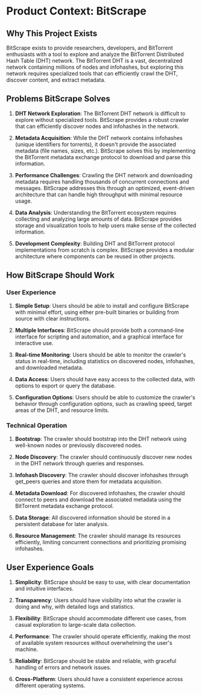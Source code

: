 # Product Context: BitScrape

## Why This Project Exists

BitScrape exists to provide researchers, developers, and BitTorrent enthusiasts with a tool to explore and analyze the BitTorrent Distributed Hash Table (DHT) network. The BitTorrent DHT is a vast, decentralized network containing millions of nodes and infohashes, but exploring this network requires specialized tools that can efficiently crawl the DHT, discover content, and extract metadata.

## Problems BitScrape Solves

1. **DHT Network Exploration**: The BitTorrent DHT network is difficult to explore without specialized tools. BitScrape provides a robust crawler that can efficiently discover nodes and infohashes in the network.

2. **Metadata Acquisition**: While the DHT network contains infohashes (unique identifiers for torrents), it doesn't provide the associated metadata (file names, sizes, etc.). BitScrape solves this by implementing the BitTorrent metadata exchange protocol to download and parse this information.

3. **Performance Challenges**: Crawling the DHT network and downloading metadata requires handling thousands of concurrent connections and messages. BitScrape addresses this through an optimized, event-driven architecture that can handle high throughput with minimal resource usage.

4. **Data Analysis**: Understanding the BitTorrent ecosystem requires collecting and analyzing large amounts of data. BitScrape provides storage and visualization tools to help users make sense of the collected information.

5. **Development Complexity**: Building DHT and BitTorrent protocol implementations from scratch is complex. BitScrape provides a modular architecture where components can be reused in other projects.

## How BitScrape Should Work

### User Experience

1. **Simple Setup**: Users should be able to install and configure BitScrape with minimal effort, using either pre-built binaries or building from source with clear instructions.

2. **Multiple Interfaces**: BitScrape should provide both a command-line interface for scripting and automation, and a graphical interface for interactive use.

3. **Real-time Monitoring**: Users should be able to monitor the crawler's status in real-time, including statistics on discovered nodes, infohashes, and downloaded metadata.

4. **Data Access**: Users should have easy access to the collected data, with options to export or query the database.

5. **Configuration Options**: Users should be able to customize the crawler's behavior through configuration options, such as crawling speed, target areas of the DHT, and resource limits.

### Technical Operation

1. **Bootstrap**: The crawler should bootstrap into the DHT network using well-known nodes or previously discovered nodes.

2. **Node Discovery**: The crawler should continuously discover new nodes in the DHT network through queries and responses.

3. **Infohash Discovery**: The crawler should discover infohashes through get_peers queries and store them for metadata acquisition.

4. **Metadata Download**: For discovered infohashes, the crawler should connect to peers and download the associated metadata using the BitTorrent metadata exchange protocol.

5. **Data Storage**: All discovered information should be stored in a persistent database for later analysis.

6. **Resource Management**: The crawler should manage its resources efficiently, limiting concurrent connections and prioritizing promising infohashes.

## User Experience Goals

1. **Simplicity**: BitScrape should be easy to use, with clear documentation and intuitive interfaces.

2. **Transparency**: Users should have visibility into what the crawler is doing and why, with detailed logs and statistics.

3. **Flexibility**: BitScrape should accommodate different use cases, from casual exploration to large-scale data collection.

4. **Performance**: The crawler should operate efficiently, making the most of available system resources without overwhelming the user's machine.

5. **Reliability**: BitScrape should be stable and reliable, with graceful handling of errors and network issues.

6. **Cross-Platform**: Users should have a consistent experience across different operating systems.

